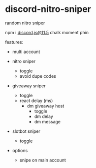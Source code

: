 # discord-nitro-sniper
random nitro sniper

npm i discord.js@11.5 chalk moment phin

features:

  - multi account

  - nitro sniper
    - toggle
    - avoid dupe codes

  - giveaway sniper
    - toggle
    - react delay (ms)
      - dm giveaway host
        - toggle
        - dm delay
        - dm message

  - slotbot sniper
    - toggle

  - options
    - snipe on main account
